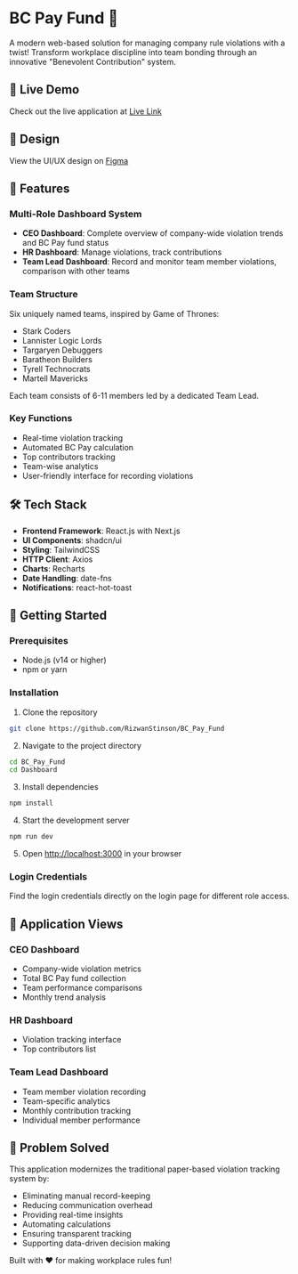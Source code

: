 # BC Pay Fund 🎯

A modern web-based solution for managing company rule violations with a twist! Transform workplace discipline into team bonding through an innovative "Benevolent Contribution" system.

## 🌟 Live Demo
Check out the live application at [Live Link](https://bc-pay-fund.vercel.app)

## 🎨 Design
View the UI/UX design on [Figma](https://www.figma.com/design/kC4qqFyzO4zZKFgHYNBym1/Untitled?node-id=1-619&t=k2PinFUWoMxlTkwZ-0)

## 🚀 Features

### Multi-Role Dashboard System
- **CEO Dashboard**: Complete overview of company-wide violation trends and BC Pay fund status
- **HR Dashboard**: Manage violations, track contributions
- **Team Lead Dashboard**: Record and monitor team member violations, comparison with other teams

### Team Structure
Six uniquely named teams, inspired by Game of Thrones:
- Stark Coders
- Lannister Logic Lords
- Targaryen Debuggers
- Baratheon Builders
- Tyrell Technocrats
- Martell Mavericks

Each team consists of 6-11 members led by a dedicated Team Lead.

### Key Functions
- Real-time violation tracking
- Automated BC Pay calculation
- Top contributors tracking
- Team-wise analytics
- User-friendly interface for recording violations

## 🛠️ Tech Stack

- **Frontend Framework**: React.js with Next.js
- **UI Components**: shadcn/ui
- **Styling**: TailwindCSS
- **HTTP Client**: Axios
- **Charts**: Recharts
- **Date Handling**: date-fns
- **Notifications**: react-hot-toast

## 🚦 Getting Started

### Prerequisites
- Node.js (v14 or higher)
- npm or yarn

### Installation

1. Clone the repository
```bash
git clone https://github.com/RizwanStinson/BC_Pay_Fund
```

2. Navigate to the project directory
```bash
cd BC_Pay_Fund
cd Dashboard
```

3. Install dependencies
```bash
npm install
```

4. Start the development server
```bash
npm run dev
```

5. Open [http://localhost:3000](http://localhost:3000) in your browser

### Login Credentials
Find the login credentials directly on the login page for different role access.

## 📱 Application Views

### CEO Dashboard
- Company-wide violation metrics
- Total BC Pay fund collection
- Team performance comparisons
- Monthly trend analysis

### HR Dashboard
- Violation tracking interface
- Top contributors list

### Team Lead Dashboard
- Team member violation recording
- Team-specific analytics
- Monthly contribution tracking
- Individual member performance

## 🎯 Problem Solved

This application modernizes the traditional paper-based violation tracking system by:
- Eliminating manual record-keeping
- Reducing communication overhead
- Providing real-time insights
- Automating calculations
- Ensuring transparent tracking
- Supporting data-driven decision making


Built with ❤️ for making workplace rules fun!